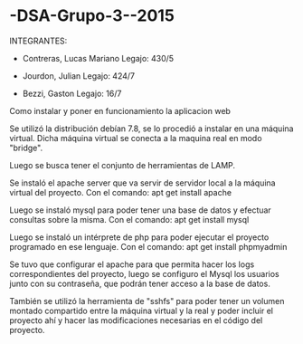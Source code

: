 # -DSA-Grupo-3--2015
INTEGRANTES:
-	Contreras, Lucas Mariano 	Legajo: 430/5

-	Jourdon, Julian		Legajo: 424/7

-	Bezzi, Gaston			Legajo: 16/7

Como instalar y poner en funcionamiento la aplicacion web

Se utilizó la distribución debían 7.8, se lo procedió a instalar en una máquina virtual.
Dicha máquina virtual se  conecta a la maquina real en modo "bridge". 

Luego se busca tener el conjunto de herramientas de LAMP.

Se instaló el apache server que va servir de servidor local a la máquina virtual del proyecto. 
Con el comando: apt get install apache

Luego se instaló mysql para poder tener una base de datos y efectuar consultas sobre la misma.
Con  el comando: apt get install mysql

Luego se instaló un intérprete de php para poder ejecutar el proyecto programado en ese lenguaje.
Con el comando: apt get install phpmyadmin

Se tuvo que configurar el apache para que permita hacer los logs correspondientes del proyecto, luego se configuro el Mysql los usuarios junto con su contraseña, que podrán tener acceso a la base de datos.

También se utilizó la herramienta de "sshfs" para poder tener un volumen montado compartido entre la máquina virtual y la real y poder incluir el proyecto ahí y hacer las modificaciones necesarias en el código del proyecto.



